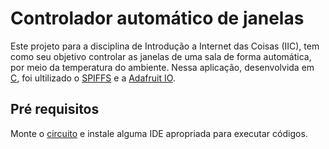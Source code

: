# Controlador automático de janelas

Este projeto para a disciplina de Introdução a Internet das Coisas (IIC), tem como seu objetivo controlar as janelas de uma sala de forma automática, por meio da temperatura do ambiente. Nessa aplicação, desenvolvida em [C](https://learn.microsoft.com/pt-br/cpp/c-language/?view=msvc-170), foi ultilizado o [SPIFFS](https://docs.espressif.com/projects/esp-idf/en/stable/esp32/api-reference/storage/spiffs.html) e a [Adafruit IO](https://io.adafruit.com/Kaioalves/overview).

## Pré requisitos

Monte o [circuito](https://wokwi.com/projects/416280102948527105) e instale alguma IDE apropriada para executar códigos.
